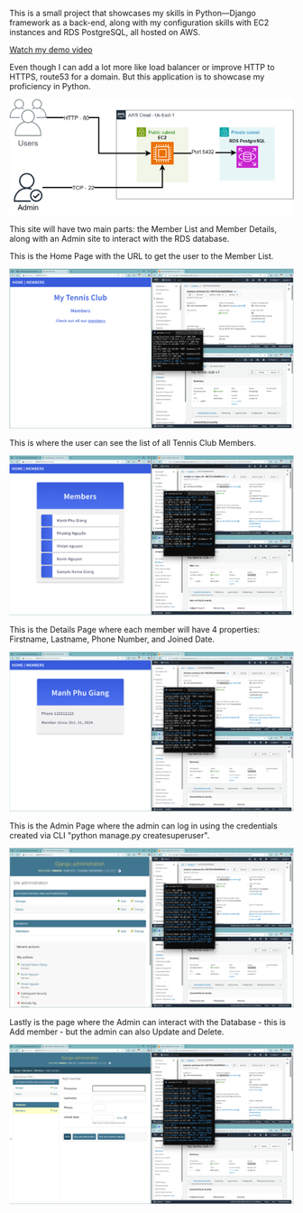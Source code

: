 This is a small project that showcases my skills in Python—Django framework as a back-end, along with my configuration skills with EC2 instances and RDS PostgreSQL, all hosted on AWS.


[Watch my demo video](https://youtu.be/KmABQPCtEow)

Even though I can add a lot more like load balancer or improve HTTP to HTTPS, route53 for a domain. But this application is to showcase my proficiency in Python.


![System](images/Django.drawio.png)



This site will have two main parts: the Member List and Member Details, along with an Admin site to interact with the RDS database.



This is the Home Page with the URL to get the user to the Member List.


![My home Page](images/homepage.png)





This is where the user can see the list of all Tennis Club Members.


![Member List](images/memberList.png)





This is the Details Page where each member will have 4 properties: Firstname, Lastname, Phone Number, and Joined Date.


![Member Details](images/memberDetails.png)





This is the Admin Page where the admin can log in using the credentials created via CLI "python manage.py createsuperuser".


![Admin Page](images/admin.png)





Lastly is the page where the Admin can interact with the Database - this is Add member - but the admin can also Update and Delete. 


![Admin Page](images/adminAddUser.png)
